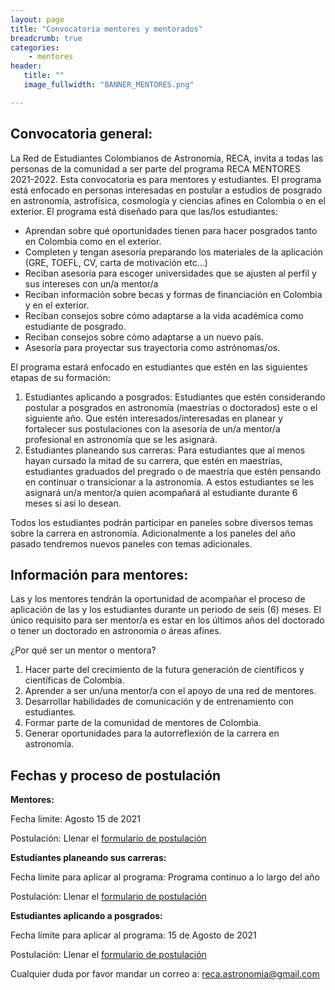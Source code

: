 ```yaml
---
layout: page
title: "Convocatoria mentores y mentorados"
breadcrumb: true
categories:
    - mentores
header:
   title: ""
   image_fullwidth: "BANNER_MENTORES.png"

---
```


## Convocatoria general:

La Red de Estudiantes Colombianos de Astronomía, RECA, invita a todas las personas de la comunidad a ser parte del programa RECA MENTORES 2021-2022. Esta convocatoria es para mentores y estudiantes. El programa está enfocado en personas interesadas en postular a estudios de posgrado en astronomía, astrofísica, cosmología y ciencias afines en Colombia o en el exterior. El programa está diseñado para que las/los estudiantes:

   * Aprendan sobre qué oportunidades tienen para hacer posgrados tanto en Colombia como en el exterior.
   * Completen y tengan asesoría preparando los materiales de la aplicación (GRE, TOEFL, CV, carta de motivación etc…)
   * Reciban asesoría para escoger universidades que se ajusten al perfil y sus intereses con un/a mentor/a
   * Reciban información sobre becas y formas de financiación en Colombia y en el exterior.
   * Reciban consejos sobre cómo adaptarse a la vida académica como estudiante de posgrado.
   * Reciban consejos sobre cómo adaptarse a un nuevo país.
   * Asesoría para proyectar sus trayectoria como astrónomas/os.

El programa estará enfocado en estudiantes que estén en las siguientes etapas de su formación:
   1. Estudiantes aplicando a posgrados: Estudiantes que estén considerando postular a posgrados en astronomía (maestrías o doctorados) este o el siguiente año. Que estén interesados/interesadas en planear y fortalecer sus postulaciones con la asesoría de un/a mentor/a profesional en astronomía que se les asignará. 
   2. Estudiantes planeando sus carreras: Para estudiantes que al menos hayan cursado la mitad de su carrera, que estén en maestrías, estudiantes graduados del pregrado o de maestría que estén pensando en continuar o transicionar a la astronomía. A estos estudiantes se les asignará un/a mentor/a quien acompañará al estudiante durante 6 meses si así lo desean.

Todos los estudiantes podrán participar en paneles sobre diversos temas sobre la carrera en astronomía. Adicionalmente a los paneles del año pasado tendremos nuevos paneles con temas adicionales.


## Información para mentores:

Las y los mentores tendrán la oportunidad de acompañar el proceso de aplicación de las y los estudiantes durante un periodo de seis (6) meses. 
El único requisito para ser mentor/a es estar en los últimos años del doctorado o tener un doctorado en astronomía o áreas afines.

¿Por qué ser un mentor o mentora?

   1. Hacer parte del crecimiento de la futura generación de científicos y científicas de Colombia.
   2. Aprender a ser un/una mentor/a con el apoyo de una red de mentores.
   3. Desarrollar habilidades de comunicación y de entrenamiento con estudiantes.
   4. Formar parte de la comunidad de mentores de Colombia.
   5. Generar oportunidades para la autorreflexión de la carrera en astronomía.

## Fechas y proceso de postulación

**Mentores:**

Fecha límite: Agosto 15 de 2021

Postulación: Llenar el [formulario de postulación](https://forms.gle/fyrLTw6mLj1ECVVR9)


**Estudiantes planeando sus carreras:**

Fecha límite para aplicar al programa: Programa continuo a lo largo del año

Postulación: Llenar el [formulario de postulación](https://forms.gle/6kjt2582xMZufJBS7)

**Estudiantes aplicando a posgrados:**

Fecha límite para aplicar al programa: 15 de Agosto de 2021

Postulación: Llenar el [formulario de postulación](https://forms.gle/R386aC1V7VaRqcTr8)

Cualquier duda por favor mandar un correo a: reca.astronomia@gmail.com 

